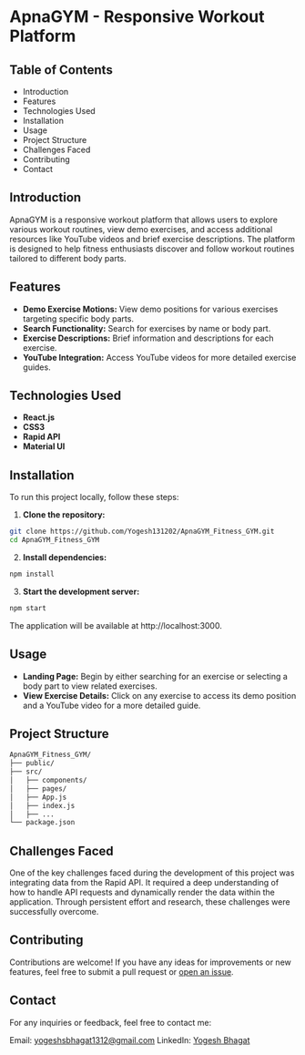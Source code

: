 # ApnaGYM - Responsive Workout Platform

## Table of Contents
- Introduction
- Features
- Technologies Used
- Installation
- Usage
- Project Structure
- Challenges Faced
- Contributing
- Contact
  
## Introduction
ApnaGYM is a responsive workout platform that allows users to explore various workout routines, view demo exercises, and access additional resources like YouTube videos and brief exercise descriptions. The platform is designed to help fitness enthusiasts discover and follow workout routines tailored to different body parts.

## Features
- **Demo Exercise Motions:** View demo positions for various exercises targeting specific body parts.
- **Search Functionality:** Search for exercises by name or body part.
- **Exercise Descriptions:** Brief information and descriptions for each exercise.
- **YouTube Integration:** Access YouTube videos for more detailed exercise guides.
  
## Technologies Used
- **React.js**
- **CSS3**
- **Rapid API**
- **Material UI**
  
## Installation
To run this project locally, follow these steps:

1. **Clone the repository:**

```bash
git clone https://github.com/Yogesh131202/ApnaGYM_Fitness_GYM.git
cd ApnaGYM_Fitness_GYM
```
2. **Install dependencies:**

```bash
npm install
```
3. **Start the development server:**

```bash
npm start
```
The application will be available at http://localhost:3000.

## Usage
- **Landing Page:** Begin by either searching for an exercise or selecting a body part to view related exercises.
- **View Exercise Details:** Click on any exercise to access its demo position and a YouTube video for a more detailed guide.
  
## Project Structure
```bash
ApnaGYM_Fitness_GYM/
├── public/
├── src/
│   ├── components/
│   ├── pages/
│   ├── App.js
│   ├── index.js
│   ├── ...
└── package.json
```

## Challenges Faced
One of the key challenges faced during the development of this project was integrating data from the Rapid API. It required a deep understanding of how to handle API requests and dynamically render the data within the application. Through persistent effort and research, these challenges were successfully overcome.

## Contributing
Contributions are welcome! If you have any ideas for improvements or new features, feel free to submit a pull request or [open an issue](https://github.com/Yogesh131202/ApnaGYM_Fitness_GYM/issues).


## Contact
For any inquiries or feedback, feel free to contact me:

Email: yogeshsbhagat1312@gmail.com
LinkedIn: [Yogesh Bhagat](https://www.linkedin.com/in/yogesh-bhagat-11465921b/)
